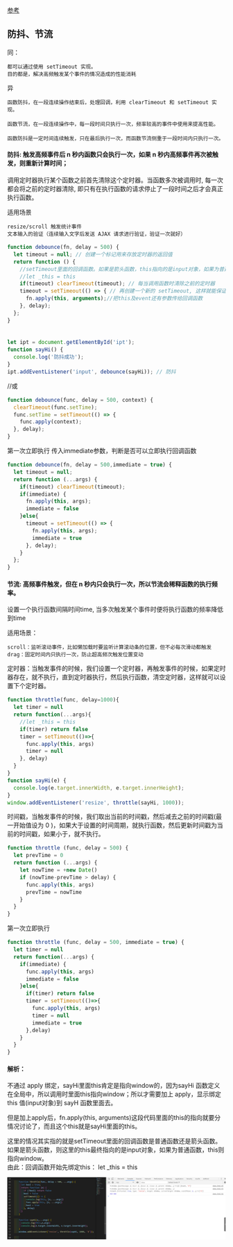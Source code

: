[参考](https://github.com/Advanced-Frontend/Daily-Interview-Question/issues/5)

## 防抖、节流

同：
>
    都可以通过使用 setTimeout 实现。
    目的都是，解决高频触发某个事件的情况造成的性能消耗

异
>
    函数防抖，在一段连续操作结束后，处理回调，利用 clearTimeout 和 setTimeout 实现。

    函数节流，在一段连续操作中，每一段时间只执行一次，频率较高的事件中使用来提高性能。

    函数防抖是一定时间连续触发，只在最后执行一次，而函数节流侧重于一段时间内只执行一次。

#### 防抖: 触发高频事件后 n 秒内函数只会执行一次，如果 n 秒内高频事件再次被触发，则重新计算时间；

调用定时器执行某个函数之前首先清除这个定时器。当函数多次被调用时, 
每一次都会将之前的定时器清除, 即只有在执行函数的请求停止了一段时间之后才会真正执行函数。

适用场景
>
    resize/scroll 触发统计事件
    文本输入的验证（连续输入文字后发送 AJAX 请求进行验证，验证一次就好）

```js
function debounce(fn, delay = 500) {
  let timeout = null; // 创建一个标记用来存放定时器的返回值
  return function () {
    //setTimeout里面的回调函数。如果是箭头函数，this指向的是input对象，如果为普通函数，this则指向window。
    //let _this = this
    if(timeout) clearTimeout(timeout); // 每当调用函数时清除之前的定时器
    timeout = setTimeout(() => { // 再创建一个新的 setTimeout, 这样就能保证输入字符后的 间隔内再次调用函数，就不会执行
      fn.apply(this, arguments);//把this及event还有参数传给回调函数
    }, delay);
  };
}


let ipt = document.getElementById('ipt');
function sayHi() {
  console.log('防抖成功');
}
ipt.addEventListener('input', debounce(sayHi)); // 防抖
```

//或
```js
function debounce(func, delay = 500, context) {
  clearTimeout(func.setTime);
  func.setTime = setTimeout(() => {
    func.apply(context); 
  }, delay);
}
```

第一次立即执行
传入immediate参数，判断是否可以立即执行回调函数
```js
function debounce(fn, delay = 500,immediate = true) {
  let timeout = null;
  return function (...args) {
    if(timeout) clearTimeout(timeout);
    if(immediate) {
      fn.apply(this, args);
      immediate = false
    }else{
      timeout = setTimeout(() => {
        fn.apply(this, args);
        immediate = true 
      }, delay);
    }
  };
}
```

#### 节流: 高频事件触发，但在 n 秒内只会执行一次，所以节流会稀释函数的执行频率。

设置一个执行函数间隔时间time, 当多次触发某个事件时便将执行函数的频率降低到time 

适用场景：
>
    scroll：监听滚动事件，比如懒加载时要监听计算滚动条的位置，但不必每次滑动都触发
    drag：固定时间内只执行一次，防止超高频次触发位置变动

定时器：当触发事件的时候，我们设置一个定时器，再触发事件的时候，如果定时器存在，就不执行，直到定时器执行，然后执行函数，清空定时器，这样就可以设置下个定时器。
```js
function throttle(func, delay=1000){
  let timer = null
  return function(...args){
    //let _this = this
    if(timer) return false
    timer = setTimeout(()=>{
      func.apply(this, args)
      timer = null
    }, delay)
  }
}
function sayHi(e) {
  console.log(e.target.innerWidth, e.target.innerHeight);
}
window.addEventListener('resize', throttle(sayHi, 1000));
```


时间戳，当触发事件的时候，我们取出当前的时间戳，然后减去之前的时间戳(最一开始值设为 0 )，如果大于设置的时间周期，就执行函数，然后更新时间戳为当前的时间戳，如果小于，就不执行。
```js
function throttle (func, delay = 500) {
  let prevTime = 0
  return function (...args) {
    let nowTime = +new Date()
    if (nowTime-prevTime > delay) {
      func.apply(this, args)
      prevTime = nowTime
    }
  }
}
```

第一次立即执行
```js
function throttle (func, delay = 500, immediate = true) {
  let timer = null
  return function(...args) {
    if(immediate) {
      func.apply(this, args)
      immediate = false
    }else{
      if(timer) return false
      timer = setTimeout(()=>{
        func.apply(this, args)
        timer = null
        immediate = true
      },delay)
    }
  }
}
```

#### 解析：

不通过 apply 绑定，sayHi里面this肯定是指向window的，因为sayHi 函数定义在全局中，所以调用时里面this指向window；所以才需要加上 apply，显示绑定 this 值(input对象)到 sayH 函数里面去。

但是加上apply后，fn.apply(this, arguments)这段代码里面的this的指向就要分情况讨论了，而且这个this就是sayHi里面的this。

这里的情况其实指的就是setTimeout里面的回调函数是普通函数还是箭头函数。如果是箭头函数，则这里的this最终指向的是input对象，如果为普通函数，this则指向window。  
由此：回调函数开始先绑定this： let _this = this

![throttle](/img/throttle.png)
